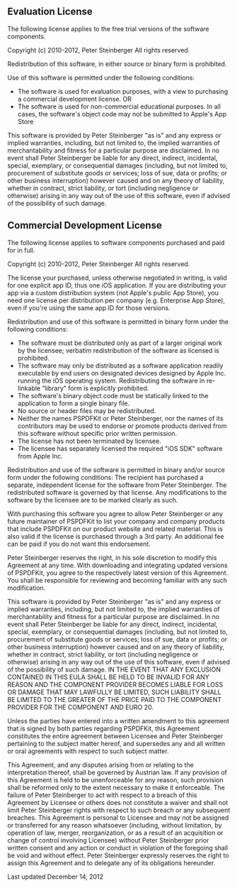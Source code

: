 Evaluation License
------------------
The following license applies to the free trial versions of the software components.

Copyright (c) 2010-2012, Peter Steinberger
All rights reserved.

Redistribution of this software, in either source or binary form is prohibited.

Use of this software is permitted under the following conditions:
* The software is used for evaluation purposes, with a view to purchasing a commercial development license.
OR
* The software is used for non-commercial educational purposes.
  In all cases, the software's object code may not be submitted to Apple's App Store

This software is provided by Peter Steinberger "as is" and any express or implied warranties, including, but not limited to, the implied warranties of merchantability and fitness for a particular purpose are disclaimed. In no event shall Peter Steinberger be liable for any direct, indirect, incidental, special, exemplary, or consequential damages (including, but not limited to, procurement of substitute goods or services; loss of sue, data or profits; or other business interruption) however caused and on any theory of liability, whether in contract, strict liability, or tort (including negligence or otherwise) arising in any way out of the use of this software, even if advised of the possibility of such damage.


Commercial Development License
------------------------------
The following license applies to software components purchased and paid for in full.

Copyright (c) 2010-2012, Peter Steinberger
All rights reserved.

The license your purchased, unless otherwise negotiated in writing, is valid for one explicit app ID, thus one iOS application.
If you are distributing your app via a custom distribution system (not Apple's public App Store), you need one license per distribution per company (e.g. Enterprise App Store), even if you're using the same app ID for those versions.

Redistribution and use of this software is permitted in binary form under the following conditions:

* The software must be distributed only as part of a larger original work by the licensee; verbatim redistribution of the software as licensed is prohibited.
* The software may only be distributed as a software application readily executable by end users on designated devices designed by Apple Inc. running the iOS operating system. Redistributing the software in re-linkable "library" form is explicitly prohibited.
* The software's binary object code must be statically linked to the application to form a single binary file.
* No source or header files may be redistributed.
* Neither the names PSPDFKit or Peter Steinberger, nor the names of its contributors may be used to endorse or promote products derived from this software without specific prior written permission.
* The license has not been terminated by licensee.
* The licensee has separately licensed the required "iOS SDK" software from Apple Inc.

Redistribution and use of the software is permitted in binary and/or source form under the following conditions:
The recipient has purchased a separate, independent license for the software from Peter Steinberger. The redistributed software is governed by that license. Any modifications to the software by the licensee are to be marked clearly as such.

With purchasing this software you agree to allow Peter Steinberger or any future maintainer of PSPDFKit to list your company and company products that include PSPDFKit on our product website and related material. This is also valid if the license is purchased through a 3rd party. An additional fee can be paid if you do not want this endorsement.

Peter Steinberger reserves the right, in his sole discretion to modify this Agreement at any time. With downloading and integrating updated versions of PSPDFKit,  you agree to the respectively latest version of this Agreement. You shall be responsible for reviewing and becoming familiar with any such modification.

This software is provided by Peter Steinberger "as is" and any express or implied warranties, including, but not limited to, the implied warranties of merchantability and fitness for a particular purpose are disclaimed. In no event shall Peter Steinberger be liable for any direct, indirect, incidental, special, exemplary, or consequential damages (including, but not limited to, procurement of substitute goods or services; loss of sue, data or profits; or other business interruption) however caused and on any theory of liability, whether in contract, strict liability, or tort (including negligence or otherwise) arising in any way out of the use of this software, even if advised of the possibility of such damage. IN THE EVENT THAT ANY EXCLUSION CONTAINED IN THIS EULA SHALL BE HELD TO BE INVALID FOR ANY REASON AND THE COMPONENT PROVIDER BECOMES LIABLE FOR LOSS OR DAMAGE THAT MAY LAWFULLY BE LIMITED, SUCH LIABILITY SHALL BE LIMITED TO THE GREATER OF THE PRICE PAID TO THE COMPONENT PROVIDER FOR THE COMPONENT AND EURO 20.

Unless the parties have entered into a written amendment to this agreement that is signed by both parties regarding PSPDFKit, this Agreement constitutes the entire agreement between Licensee and Peter Steinberger pertaining to the subject matter hereof, and supersedes any and all written or oral agreements with respect to such subject matter.

This Agreement, and any disputes arising from or relating to the interpretation thereof, shall be governed by Austrian law.
If any provision of this Agreement is held to be unenforceable for any reason, such provision shall be reformed only to the extent necessary to make it enforceable. The failure of Peter Steinberger to act with respect to a breach of this Agreement by Licensee or others does not constitute a waiver and shall not limit Peter Steinberger rights with respect to such breach or any subsequent breaches. This Agreement is personal to Licensee and may not be assigned or transferred for any reason whatsoever (including, without limitation, by operation of law, merger, reorganization, or as a result of an acquisition or change of control involving Licensee) without Peter Steinberger prior written consent and any action or conduct in violation of the foregoing shall be void and without effect. Peter Steinberger expressly reserves the right to assign this Agreement and to delegate any of its obligations hereunder.

Last updated December 14, 2012
